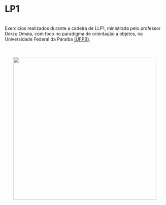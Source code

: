 # LP1

<br> Exercicios realizados durante a cadeira de LLP1, ministrada pelo professor Derzu Omaia, com foco no paradigma de orientação a objetos, na <br> Universidade Federal da Paraíba <a href = http://ci.ufpb.br/>(UFPB)</a>.</br> </br>

<br>
    <div align="center">
        <img src= "http://arquivo.devmedia.com.br/marketing/img/programe-orientado-a-objetos.png" width = "450" weight = "450">
    </div>
</br>

